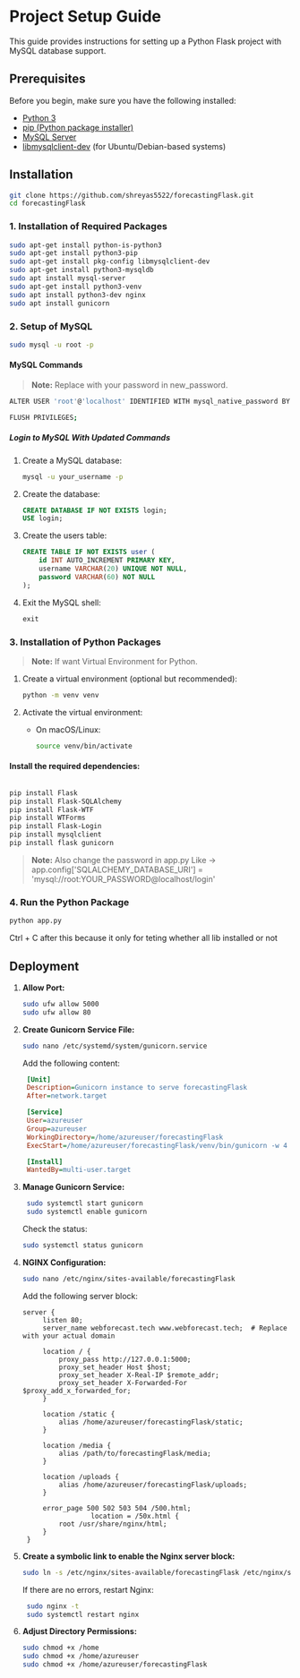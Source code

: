 # Project Setup Guide

This guide provides instructions for setting up a Python Flask project with MySQL database support.

## Prerequisites

Before you begin, make sure you have the following installed:

- [Python 3](https://www.python.org/downloads/)
- [pip (Python package installer)](https://pip.pypa.io/en/stable/installation/)
- [MySQL Server](https://dev.mysql.com/downloads/mysql/)
- [libmysqlclient-dev](https://packages.ubuntu.com/search?keywords=libmysqlclient-dev) (for Ubuntu/Debian-based systems)

## Installation

```bash
git clone https://github.com/shreyas5522/forecastingFlask.git
cd forecastingFlask
```

### 1. Installation of Required Packages

```bash
sudo apt-get install python-is-python3
sudo apt-get install python3-pip
sudo apt-get install pkg-config libmysqlclient-dev
sudo apt-get install python3-mysqldb
sudo apt install mysql-server
sudo apt-get install python3-venv
sudo apt install python3-dev nginx
sudo apt install gunicorn
```
### 2. Setup of MySQL

```bash
sudo mysql -u root -p 
```
#### MySQL Commands
> **Note:**
> Replace with your password in new_password.
```bash
ALTER USER 'root'@'localhost' IDENTIFIED WITH mysql_native_password BY 'new_password';
```
```bash
FLUSH PRIVILEGES;
```
##### Login to MySQL With Updated Commands
1. Create a MySQL database:

    ```bash
    mysql -u your_username -p
    ```

2. Create the database:

    ```sql
    CREATE DATABASE IF NOT EXISTS login;
    USE login;
    ```

3. Create the users table:

    ```sql
    CREATE TABLE IF NOT EXISTS user (
        id INT AUTO_INCREMENT PRIMARY KEY,
        username VARCHAR(20) UNIQUE NOT NULL,
        password VARCHAR(60) NOT NULL
    );
    ```

4. Exit the MySQL shell:

    ```sql
    exit
    ```

### 3. Installation of Python Packages
> **Note:**
> If want Virtual Environment for Python.

1. Create a virtual environment (optional but recommended):

    ```bash
    python -m venv venv
    ```

2. Activate the virtual environment:

    - On macOS/Linux:

        ```bash
        source venv/bin/activate
        ```

#### Install the required dependencies:

```bash

pip install Flask
pip install Flask-SQLAlchemy
pip install Flask-WTF
pip install WTForms
pip install Flask-Login
pip install mysqlclient
pip install flask gunicorn

```

> **Note:**
> Also change the password in app.py Like -> app.config['SQLALCHEMY_DATABASE_URI'] = 'mysql://root:YOUR_PASSWORD@localhost/login'

### 4. Run the Python Package
```bash
python app.py
```
Ctrl + C after this because it only for teting whether all lib installed or not


## **Deployment**

1. **Allow Port:**
   ```bash
   sudo ufw allow 5000
   sudo ufw allow 80

   ```
2. **Create Gunicorn Service File:**
   ```bash
   sudo nano /etc/systemd/system/gunicorn.service
   ```
   Add the following content:
   ```ini
    [Unit]
    Description=Gunicorn instance to serve forecastingFlask
    After=network.target

    [Service]
    User=azureuser
    Group=azureuser
    WorkingDirectory=/home/azureuser/forecastingFlask
    ExecStart=/home/azureuser/forecastingFlask/venv/bin/gunicorn -w 4 -b 127.0.0.1:5000 app:app

    [Install]
    WantedBy=multi-user.target

   ```
3. **Manage Gunicorn Service:**
   ```bash
    sudo systemctl start gunicorn
    sudo systemctl enable gunicorn
   ```
   Check the status:
   ```bash
   sudo systemctl status gunicorn
   ```

5. **NGINX Configuration:**
   ```bash
   sudo nano /etc/nginx/sites-available/forecastingFlask
   ```
   Add the following server block:
   ```nginx
   server {
        listen 80;
        server_name webforecast.tech www.webforecast.tech;  # Replace with your actual domain

        location / {
            proxy_pass http://127.0.0.1:5000;
            proxy_set_header Host $host;
            proxy_set_header X-Real-IP $remote_addr;
            proxy_set_header X-Forwarded-For $proxy_add_x_forwarded_for;
        }

        location /static {
            alias /home/azureuser/forecastingFlask/static;
        }

        location /media {
            alias /path/to/forecastingFlask/media;
        }

        location /uploads {
            alias /home/azureuser/forecastingFlask/uploads;
        }

        error_page 500 502 503 504 /500.html;
                    location = /50x.html {
            root /usr/share/nginx/html;
        }
    }
   ```

6. **Create a symbolic link to enable the Nginx server block:**
   ```bash
   sudo ln -s /etc/nginx/sites-available/forecastingFlask /etc/nginx/sites-enabled
   ```
   If there are no errors, restart Nginx:
   ```bash
    sudo nginx -t
    sudo systemctl restart nginx
   ```

7.  **Adjust Directory Permissions:**
    ```bash
    sudo chmod +x /home
    sudo chmod +x /home/azureuser
    sudo chmod +x /home/azureuser/forecastingFlask
    ```
